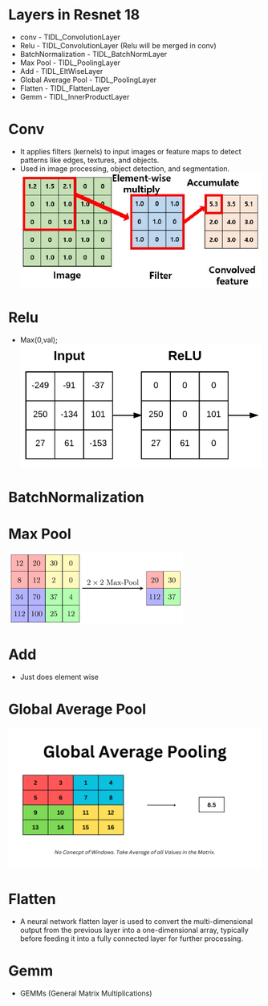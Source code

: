 # Layers in Resnet 18
- conv  -   TIDL_ConvolutionLayer
- Relu  -   TIDL_ConvolutionLayer (Relu will be merged in conv)
- BatchNormalization     -    TIDL_BatchNormLayer
- Max Pool   -   TIDL_PoolingLayer
- Add   -   TIDL_EltWiseLayer
- Global Average Pool   -    	TIDL_PoolingLayer
- Flatten     -     TIDL_FlattenLayer
- Gemm    -     TIDL_InnerProductLayer

# Conv
- It applies filters (kernels) to input images or feature maps to detect patterns like edges, textures, and objects.
- Used in image processing, object detection, and segmentation.
![alt text](../MODELS/image-3.png)

# Relu
- Max(0,val);
![alt text](../MODELS/image-7.png)

# BatchNormalization

# Max Pool 
![alt text](../MODELS/image-5.png)

# Add
- Just does element wise 

# Global Average Pool
![alt text](image-1.png)

# Flatten
- A neural network flatten layer is used to convert the multi-dimensional output from the previous layer into a one-dimensional array, typically before feeding it into a fully connected layer for further processing.

# Gemm
- GEMMs (General Matrix Multiplications) 
